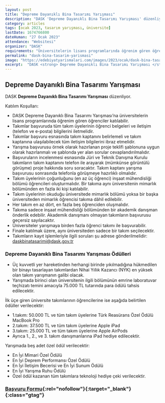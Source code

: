 ```yaml
---
layout: post
title: "Depreme Dayanıklı Bina Tasarımı Yarışması"
description: "DASK 'Depreme Dayanıklı Bina Tasarımı Yarışması' düzenliyor."
category: articles
tags: [ocak 2023, tasarım yarışması, üniversite]
lastDate: 1674766800
dateHuman: "27 Ocak 2023"
attendance: "Websitesi"
organizer: "DASK"
requirements: "Üniversitelerin lisans programlarında öğrenim gören öğrenciler katılabilir."
permalink: "dask-bina-tasarim-yarismasi"
image: "https://edebiyatyarismalari.com/images/2023/ocak/dask-bina-tasarim-yarismasi.jpg"
excerpt:  "DASK <strong> Depreme Dayanıklı Bina Tasarımı Yarışması </strong> düzenliyor."
---
```


## Depreme Dayanıklı Bina Tasarımı Yarışması
DASK **Depreme Dayanıklı Bina Tasarımı Yarışması** düzenliyor.

Katılım Koşulları:
- DASK Depreme Dayanıklı Bina Tasarımı Yarışması’na üniversitelerin lisans programlarında öğrenim gören öğrenciler katılabilir.
- Takımlar başvuruda tüm takım üyelerinin öğrenci belgeleri ve iletişim (telefon ve e-posta) bilgilerini iletmelidir.
- Takımlar başvuru esnasında takım kaptanını belirlemeli ve takım kaptanına ulaşılabilecek tüm iletişim bilgilerini ibraz etmelidir.
- Yarışma başvurusu örnek olarak hazırlanan proje teklifi şablonuna uygun olarak hazırlanmalı ve şablonda yer alan sorular cevaplandırılmalıdır.
- Başvuruların incelenmesi esnasında Jüri ve Teknik Danışma Kurulu takımların takım kaptanını telefon ile arayarak (mümkünse görüntülü görüşme) proje hakkında soru soracaktır. Takım kaptanı yarışma başvurusu sonrasında telefonla görüşmeye hazırlıklı olmalıdır.
- Takım üyelerinin çoğunluğunu (en az üç öğrenci) inşaat mühendisliği bölümü öğrencileri oluşturmalıdır. Bir takıma aynı üniversitenin mimarlık bölümünden en fazla iki kişi katılabilir.
- Takım üyelerinin okuduğu üniversitede mimarlık bölümü yoksa bir başka üniversiteden mimarlık öğrencisi takıma dâhil edilebilir.
- Her takım en az dört, en fazla beş öğrenciden oluşmalıdır.
- Takıma sadece inşaat mühendisliği bölümünden bir akademik danışman önderlik edebilir. Akademik danışmanı olmayan takımların başvurusu geçersiz sayılacaktır.
- Üniversiteler yarışmaya birden fazla öğrenci takımı ile başvurabilir.
- Finale katılmak üzere, aynı üniversiteden sadece bir takım seçilecektir.
- Takımların kayıt işlemleriyle ilgili soruları şu adrese gönderilmelidir: daskbinatasarimi@dask.gov.tr
 

### Depreme Dayanıklı Bina Tasarımı Yarışması Ödülleri
- Üç kuvvetli yer hareketinden herhangi birinde yıkılmadığına hükmedilen bir binayı tasarlayan takımlardan Nihai Yıllık Kazancı (NYK) en yüksek olan takım yarışmanın galibi olacak.
- Yarışmada birinci olan üniversitenin ilgili bölümünün emrine laboratuvar teçhizatı temini amacıyla 75.000 TL tutarında para ödülü tahsis edilecektir.

İlk üçe giren üniversite takımlarının öğrencilerine ise aşağıda belirtilen ödüller verilecektir:
- 1.takım: 50.000 TL ve tüm takım üyelerine Türk Reasürans Özel Ödülü MacBook Pro
- 2.takım: 37.500 TL ve tüm takım üyelerine Apple iPad
- 3.takım: 25.000 TL ve tüm takım üyelerine Apple AirPods
- Ayrıca 1., 2., ve 3. takım danışmanlarına iPad hediye edilecektir.

Yarışmada beş adet özel ödül verilecektir:
- En İyi Mimari Özel Ödülü
- En İyi Deprem Performansı Özel Ödülü
- En İyi İletişim Becerisi ve En İyi Sunum Ödülü
- En İyi Yarışma Ruhu Ödülü
- Özel ödül kazanan tüm takımlara teknoloji hediye çeki verilecektir.


### [Başvuru Formu](https://binatasarimi.dask.gov.tr/hemen-katil/?ref=edebiyatyarismalari.com){:rel="nofollow"}{:target="_blank"}{:class="gtag"}

